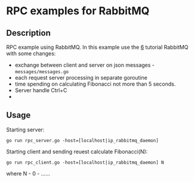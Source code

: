 # RPC examples for RabbitMQ

## Description
RPC example using RabbitMQ.
In this example use the [6](https://www.rabbitmq.com/tutorials/tutorial-six-go.html) tutorial RabbitMQ with some changes:
 - exchange between client and server on json messages - `messages/messages.go`
 - each request server processing in separate goroutine
 - time spending on calculating Fibonacci not more than 5 seconds.
 - Server handle Ctrl+C
 - 

## Usage
Starting server:
```
go run rpc_server.go -host=[localhost|ip_rabbitmq_daemon]
```

Starting client and sending reuest calculate Fibonacci(N):
```
go run rpc_client.go -host=[localhost|ip_rabbitmq_daemon] N
```
where N - 0 - ......